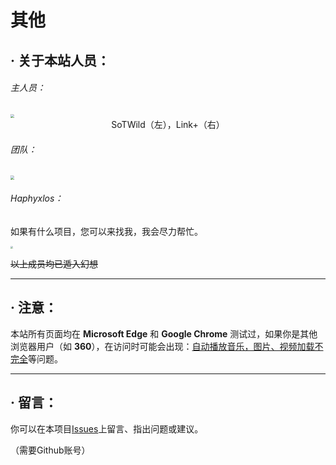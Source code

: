 # 其他



## · 关于本站人员：

###### 主人员：

<img src="https://i2.imgu.cc/images/2022/02/23/CIDtX.jpg" style="zoom:40%;" />

<center>SoTWild（左），Link+（右）</center>

###### 团队：

<img src="https://s2.loli.net/2022/02/24/KwO16QftRhuGUng.jpg" style="zoom:40%;" />



###### Haphyxlos：

如果有什么项目，您可以来找我，我会尽力帮忙。

<img src="https://s2.loli.net/2022/03/06/LCgDhFBzW3KpoxN.jpg" style="zoom:25%;" />

~~以上成员均已遁入幻想~~

------



## · 注意：

本站所有页面均在 **Microsoft Edge** 和 **Google Chrome** 测试过，如果你是其他浏览器用户（如 **360**），在访问时可能会出现：<u>自动播放音乐，图片、视频加载不完全</u>等问题。

------

## · 留言：

你可以在本项目[Issues](https://github.com/SoTWild/SoTWild.github.io/issues)上留言、指出问题或建议。

（需要Github账号）
